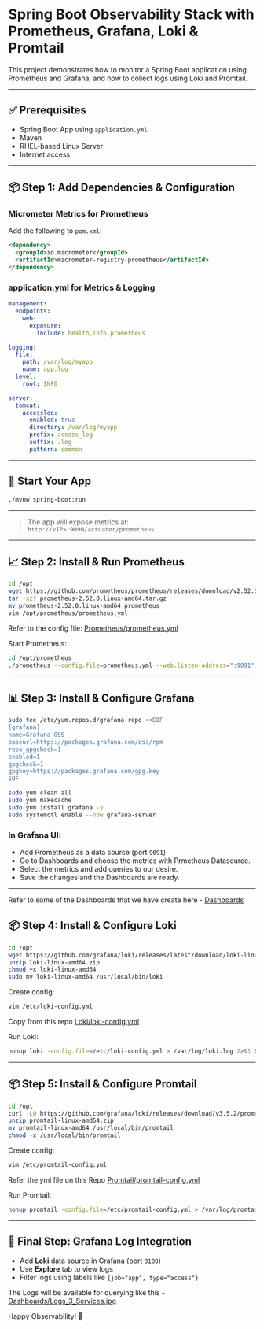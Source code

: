 # Spring Boot Observability Stack with Prometheus, Grafana, Loki & Promtail

This project demonstrates how to monitor a Spring Boot application using Prometheus and Grafana, and how to collect logs using Loki and Promtail.

---

## ✅ Prerequisites

- Spring Boot App using `application.yml`
- Maven
- RHEL-based Linux Server
- Internet access

---

## 📦 Step 1: Add Dependencies & Configuration

### Micrometer Metrics for Prometheus

Add the following to `pom.xml`:
```xml
<dependency>
  <groupId>io.micrometer</groupId>
  <artifactId>micrometer-registry-prometheus</artifactId>
</dependency>
```

### application.yml for Metrics & Logging
```yaml
management:
  endpoints:
    web:
      exposure:
        include: health,info,prometheus

logging:
  file:
    path: /var/log/myapp
    name: app.log
  level:
    root: INFO

server:
  tomcat:
    accesslog:
      enabled: true
      directory: /var/log/myapp
      prefix: access_log
      suffix: .log
      pattern: common
```

---

## 🚀 Start Your App

```bash
./mvnw spring-boot:run
```

---

> The app will expose metrics at: `http://<IP>:9090/actuator/prometheus`

---

## 📈 Step 2: Install & Run Prometheus

```bash
cd /opt
wget https://github.com/prometheus/prometheus/releases/download/v2.52.0/prometheus-2.52.0.linux-amd64.tar.gz
tar -xzf prometheus-2.52.0.linux-amd64.tar.gz
mv prometheus-2.52.0.linux-amd64 prometheus
vim /opt/prometheus/prometheus.yml  
```
Refer to the config file: [Prometheus/prometheus.yml](./Prometheus/prometheus.yml)

Start Prometheus:
```bash
cd /opt/prometheus
./prometheus --config.file=prometheus.yml --web.listen-address=":9091"
```

---

## 📊 Step 3: Install & Configure Grafana

```bash
sudo tee /etc/yum.repos.d/grafana.repo <<EOF
[grafana]
name=Grafana OSS
baseurl=https://packages.grafana.com/oss/rpm
repo_gpgcheck=1
enabled=1
gpgcheck=1
gpgkey=https://packages.grafana.com/gpg.key
EOF

sudo yum clean all
sudo yum makecache
sudo yum install grafana -y
sudo systemctl enable --now grafana-server
```

### In Grafana UI:
- Add Prometheus as a data source (port `9091`)
- Go to Dashboards and choose the metrics with Prmetheus Datasource.
- Select the metrics and add queries to our desire.
- Save the changes and the Dashboards are ready. 

---

Refer to some of the Dashboards that we have create here - [Dashboards](./Dashboards)

## 📦 Step 4: Install & Configure Loki

```bash
cd /opt
wget https://github.com/grafana/loki/releases/latest/download/loki-linux-amd64.zip
unzip loki-linux-amd64.zip
chmod +x loki-linux-amd64
sudo mv loki-linux-amd64 /usr/local/bin/loki
```

Create config:
```bash
vim /etc/loki-config.yml   
```

Copy from this repo [Loki/loki-config.yml](./Loki/loki-config.yml)

Run Loki:
```bash
nohup loki -config.file=/etc/loki-config.yml > /var/log/loki.log 2>&1 &
```

---

## 📦 Step 5: Install & Configure Promtail

```bash
cd /opt
curl -LO https://github.com/grafana/loki/releases/download/v3.5.2/promtail-linux-amd64.zip
unzip promtail-linux-amd64.zip
mv promtail-linux-amd64 /usr/local/bin/promtail
chmod +x /usr/local/bin/promtail
```

Create config:
```bash
vim /etc/promtail-config.yml   
```
Refer the yml file on this Repo [Promtail/promtail-config.yml](./Promtail/promtail-config.yml)

Run Promtail:
```bash
nohup promtail -config.file=/etc/promtail-config.yml > /var/log/promtail.log 2>&1 &
```

---

## 📌 Final Step: Grafana Log Integration

- Add **Loki** data source in Grafana (port `3100`)
- Use **Explore** tab to view logs
- Filter logs using labels like `{job="app", type="access"}`

The Logs will be available for querying like this - [Dashboards/Logs_3_Services.jpg](./Dashboards/Logs_3_Services.jpg)


Happy Observability! 🌟
